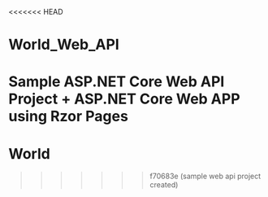 <<<<<<< HEAD
# World_Web_API
Sample ASP.NET Core Web API Project + ASP.NET Core Web APP using Rzor Pages
=======
# World
>>>>>>> f70683e (sample web api project created)
